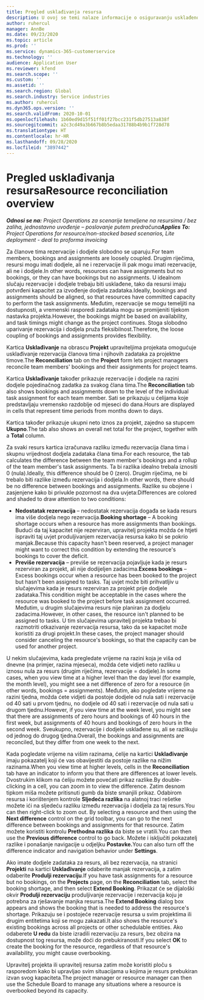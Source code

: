 ```yaml
---
title: Pregled usklađivanja resursa
description: U ovoj se temi nalaze informacije o osiguravanju usklađenosti rezervacija i dodjela resursa za projekte.
author: ruhercul
manager: AnnBe
ms.date: 09/23/2020
ms.topic: article
ms.prod: ''
ms.service: dynamics-365-customerservice
ms.technology: ''
audience: Application User
ms.reviewer: kfend
ms.search.scope: ''
ms.custom: ''
ms.assetid: ''
ms.search.region: Global
ms.search.industry: Service industries
ms.author: ruhercul
ms.dyn365.ops.version: ''
ms.search.validFrom: 2020-10-01
ms.openlocfilehash: 1b60ed9d15f51ff01f27bcc231f5db27513a838f
ms.sourcegitcommit: a2c3cd49a3b667b8b5edaa31788b4b9b1f728d78
ms.translationtype: HT
ms.contentlocale: hr-HR
ms.lasthandoff: 09/28/2020
ms.locfileid: "3897442"
---
```

# <a name="resource-reconciliation-overview"></a><span data-ttu-id="524df-103">Pregled usklađivanja resursa</span><span class="sxs-lookup"><span data-stu-id="524df-103">Resource reconciliation overview</span></span>

<span data-ttu-id="524df-104">_**Odnosi se na:** Project Operations za scenarije temeljene na resursima / bez zaliha, jednostavno uvođenje – poslovanje putem predračuna_</span><span class="sxs-lookup"><span data-stu-id="524df-104">_**Applies To:** Project Operations for resource/non-stocked based scenarios, Lite deployment - deal to proforma invoicing_</span></span>

<span data-ttu-id="524df-105">Za članove tima rezervacije i dodjele slobodno se uparuju.</span><span class="sxs-lookup"><span data-stu-id="524df-105">For team members, bookings and assignments are loosely coupled.</span></span> <span data-ttu-id="524df-106">Drugim riječima, resursi mogu imati dodjele, ali ne i rezervacije ili pak mogu imati rezervacije, ali ne i dodjele.</span><span class="sxs-lookup"><span data-stu-id="524df-106">In other words, resources can have assignments but no bookings, or they can have bookings but no assignments.</span></span> <span data-ttu-id="524df-107">U idealnom slučaju rezervacije i dodjele trebaju biti usklađene, tako da resursi imaju potvrđeni kapacitet za izvođenje dodjela zadataka.</span><span class="sxs-lookup"><span data-stu-id="524df-107">Ideally, bookings and assignments should be aligned, so that resources have committed capacity to perform the task assignments.</span></span> <span data-ttu-id="524df-108">Međutim, rezervacije se mogu temeljiti na dostupnosti, a vremenski rasporedi zadataka mogu se promijeniti tijekom nastavka projekta.</span><span class="sxs-lookup"><span data-stu-id="524df-108">However, the bookings might be based on availability, and task timings might change as the project continues.</span></span> <span data-ttu-id="524df-109">Stoga slobodno uparivanje rezervacija i dodjela pruža fleksibilnost.</span><span class="sxs-lookup"><span data-stu-id="524df-109">Therefore, the loose coupling of bookings and assignments provides flexibility.</span></span>

<span data-ttu-id="524df-110">Kartica **Usklađivanje** na obrascu **Projekt** upraviteljima projekata omogućuje usklađivanje rezervacija članova tima i njihovih zadataka za projektne timove.</span><span class="sxs-lookup"><span data-stu-id="524df-110">The **Reconciliation** tab on the **Project** form lets project managers reconcile team members' bookings and their assignments for project teams.</span></span>

<span data-ttu-id="524df-111">Kartica **Usklađivanje** također prikazuje rezervacije i dodjele na razini dodjele pojedinačnog zadatka za svakog člana tima.</span><span class="sxs-lookup"><span data-stu-id="524df-111">The **Reconciliation** tab also shows bookings and assignments down to the level of the individual task assignment for each team member.</span></span> <span data-ttu-id="524df-112">Sati se prikazuju u ćelijama koje predstavljaju vremensko razdoblje od mjeseci do dana.</span><span class="sxs-lookup"><span data-stu-id="524df-112">Hours are displayed in cells that represent time periods from months down to days.</span></span>

<span data-ttu-id="524df-113">Kartica također prikazuje ukupni neto iznos za projekt, zajedno sa stupcem **Ukupno**.</span><span class="sxs-lookup"><span data-stu-id="524df-113">The tab also shows an overall net total for the project, together with a **Total** column.</span></span>

<span data-ttu-id="524df-114">Za svaki resurs kartica izračunava razliku između rezervacija člana tima i skupnu vrijednost dodjela zadataka člana tima.</span><span class="sxs-lookup"><span data-stu-id="524df-114">For each resource, the tab calculates the difference between the team member's bookings and a rollup of the team member's task assignments.</span></span> <span data-ttu-id="524df-115">Ta bi razlika idealno trebala iznositi 0 (nula).</span><span class="sxs-lookup"><span data-stu-id="524df-115">Ideally, this difference should be 0 (zero).</span></span> <span data-ttu-id="524df-116">Drugim riječima, ne bi trebalo biti razlike između rezervacija i dodjela.</span><span class="sxs-lookup"><span data-stu-id="524df-116">In other words, there should be no difference between bookings and assignments.</span></span> <span data-ttu-id="524df-117">Razlike su obojene i zasjenjene kako bi privukle pozornost na dva uvjeta:</span><span class="sxs-lookup"><span data-stu-id="524df-117">Differences are colored and shaded to draw attention to two conditions:</span></span>

- <span data-ttu-id="524df-118">**Nedostatak rezervacija** – nedostatak rezervacija događa se kada resurs ima više dodjela nego rezervacija.</span><span class="sxs-lookup"><span data-stu-id="524df-118">**Booking shortage** – A booking shortage occurs when a resource has more assignments than bookings.</span></span> <span data-ttu-id="524df-119">Budući da taj kapacitet nije rezerviran, upravitelj projekta možda će htjeti ispraviti taj uvjet produljivanjem rezervacija resursa kako bi se pokrio manjak.</span><span class="sxs-lookup"><span data-stu-id="524df-119">Because this capacity hasn't been reserved, a project manager might want to correct this condition by extending the resource's bookings to cover the deficit.</span></span>
- <span data-ttu-id="524df-120">**Previše rezervacija** – previše se rezervacija pojavljuje kada je resurs rezerviran za projekt, ali nije dodijeljen zadacima.</span><span class="sxs-lookup"><span data-stu-id="524df-120">**Excess bookings** – Excess bookings occur when a resource has been booked to the project but hasn't been assigned to tasks.</span></span> <span data-ttu-id="524df-121">Taj uvjet može biti prihvatljiv u slučajevima kada je resurs rezerviran za projekt prije dodjele zadataka.</span><span class="sxs-lookup"><span data-stu-id="524df-121">This condition might be acceptable in the cases where the resource was booked to the project before task assignment occurred.</span></span> <span data-ttu-id="524df-122">Međutim, u drugim slučajevima resurs nije planiran za dodjelu zadacima.</span><span class="sxs-lookup"><span data-stu-id="524df-122">However, in other cases, the resource isn't planned to be assigned to tasks.</span></span> <span data-ttu-id="524df-123">U tim slučajevima upravitelj projekta trebao bi razmotriti otkazivanje rezervacija resursa, tako da se kapacitet može koristiti za drugi projekt.</span><span class="sxs-lookup"><span data-stu-id="524df-123">In these cases, the project manager should consider canceling the resource's bookings, so that the capacity can be used for another project.</span></span>

<span data-ttu-id="524df-124">U nekim slučajevima, kada pregledate vrijeme na razini koja je viša od dnevne (na primjer, razina mjeseca), možda ćete vidjeti neto razliku u iznosu nula za resurs (drugim riječima, rezervacije = dodjele).</span><span class="sxs-lookup"><span data-stu-id="524df-124">In some cases, when you view time at a higher level than the day level (for example, the month level), you might see a net difference of zero for a resource (in other words, bookings = assignments).</span></span> <span data-ttu-id="524df-125">Međutim, ako pogledate vrijeme na razini tjedna, možda ćete vidjeti da postoje dodjele od nula sati i rezervacije od 40 sati u prvom tjednu, no dodjele od 40 sati i rezervacije od nula sati u drugom tjednu.</span><span class="sxs-lookup"><span data-stu-id="524df-125">However, if you view time at the week level, you might see that there are assignments of zero hours and bookings of 40 hours in the first week, but assignments of 40 hours and bookings of zero hours in the second week.</span></span> <span data-ttu-id="524df-126">Sveukupno, rezervacije i dodjele usklađene su, ali se razlikuju od jednog do drugog tjedna.</span><span class="sxs-lookup"><span data-stu-id="524df-126">Overall, the bookings and assignments are reconciled, but they differ from one week to the next.</span></span>

<span data-ttu-id="524df-127">Kada pogledate vrijeme na višim razinama, ćelije na kartici **Usklađivanje** imaju pokazatelj koji će vas obavijestiti da postoje razlike na nižim razinama.</span><span class="sxs-lookup"><span data-stu-id="524df-127">When you view time at higher levels, cells in the **Reconciliation** tab have an indicator to inform you that there are differences at lower levels.</span></span> <span data-ttu-id="524df-128">Dvostrukim klikom na ćeliju možete povećati prikaz razlike.</span><span class="sxs-lookup"><span data-stu-id="524df-128">By double-clicking in a cell, you can zoom in to view the difference.</span></span> <span data-ttu-id="524df-129">Zatim desnom tipkom miša možete pritisnuti gumb da biste smanjili prikaz. Odabirom resursa i korištenjem kontrole **Sljedeća razlika** na alatnoj traci rešetke možete ići na sljedeću razliku između rezervacija i dodjela za taj resurs.</span><span class="sxs-lookup"><span data-stu-id="524df-129">You can then right-click to zoom out. By selecting a resource and then using the **Next difference** control on the grid toolbar, you can go to the next difference between bookings and assignments for that resource.</span></span> <span data-ttu-id="524df-130">Zatim možete koristiti kontrolu **Prethodna razlika** da biste se vratili.</span><span class="sxs-lookup"><span data-stu-id="524df-130">You can then use the **Previous difference** control to go back.</span></span> <span data-ttu-id="524df-131">Možete i isključiti pokazatelj razlike i ponašanje navigacije u odjeljku **Postavke.**</span><span class="sxs-lookup"><span data-stu-id="524df-131">You can also turn off the difference indicator and navigation behavior under **Settings**.</span></span>


<span data-ttu-id="524df-132">Ako imate dodjele zadataka za resurs, ali bez rezervacija, na stranici **Projekti** na kartici **Usklađivanje** odaberite manjak rezervacija, a zatim odaberite **Produlji rezervaciju**.</span><span class="sxs-lookup"><span data-stu-id="524df-132">If you have task assignments for a resource but no bookings, on the **Projects** page, on the **Reconciliation** tab, select the booking shortage, and then select **Extend Booking**.</span></span> <span data-ttu-id="524df-133">Prikazat će se dijaloški okvir **Produlji rezervaciju** produljivanje rezervacije i rezervacija koju je potrebna za rješavanje manjka resursa.</span><span class="sxs-lookup"><span data-stu-id="524df-133">The **Extend Booking** dialog box appears and shows the booking that is needed to address the resource's shortage.</span></span> <span data-ttu-id="524df-134">Prikazuju se i postojeće rezervacije resursa u svim projektima ili drugim entitetima koji se mogu zakazati.</span><span class="sxs-lookup"><span data-stu-id="524df-134">It also shows the resource's existing bookings across all projects or other schedulable entities.</span></span> <span data-ttu-id="524df-135">Ako odaberete **U redu** da biste izradili rezervaciju za resurs, bez obzira na dostupnost tog resursa, može doći do prebukiranosti.</span><span class="sxs-lookup"><span data-stu-id="524df-135">If you select **OK** to create the booking for the resource, regardless of that resource's availability, you might cause overbooking.</span></span>

<span data-ttu-id="524df-136">Upravitelj projekta ili upravitelj resursa zatim može koristiti ploču s rasporedom kako bi upravljao svim situacijama u kojima je resurs prebukiran izvan svog kapaciteta.</span><span class="sxs-lookup"><span data-stu-id="524df-136">The project manager or resource manager can then use the Schedule Board to manage any situations where a resource is overbooked beyond its capacity.</span></span>

